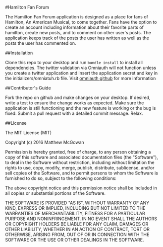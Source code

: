 #Hamilton Fan Forum

The Hamilton Fan Forum application is designed as a place for fans of Hamilton, An American Musical, to come together. Fans have the option to create an account including information 
about their favorite parts of hamilton, create new posts, and to comment on other user's posts. The application keeps track of the posts the user has written as well as the posts the 
user has commented on.


##Installation

Clone this repo to your desktop and run `bundle install` to install all dependencies. The twitter validation via Omniauth will not function unless you create a twitter application 
and insert the application secret and key in the initializers/omniatuh.rb file. Visit [omniauth github](https://github.com/arunagw/omniauth-twitter) for more information


##Contributor's Guide

Fork the repo on github and make changes on your desktop. If desired, write a test to ensure the change works as expected. Make sure the application is still functioning and the new feature is working 
or the bug is fixed. Submit a pull request with a detailed commit message. Relax. 


##License

The MIT License (MIT)

Copyright (c) 2016 Matthew McGowan

Permission is hereby granted, free of charge, to any person obtaining a copy of this software and associated documentation files (the "Software"), to deal in the Software without
restriction, including without limitation the rights to use, copy, modify, merge, publish, distribute, sublicense, and/or sell copies of the Software, and to permit persons to whom
the Software is furnished to do so, subject to the following conditions:

The above copyright notice and this permission notice shall be included in all copies or substantial portions of the Software.

THE SOFTWARE IS PROVIDED "AS IS", WITHOUT WARRANTY OF ANY KIND, EXPRESS OR IMPLIED, INCLUDING BUT NOT LIMITED TO THE WARRANTIES OF MERCHANTABILITY, FITNESS FOR A PARTICULAR PURPOSE
AND NONINFRINGEMENT. IN NO EVENT SHALL THE AUTHORS OR COPYRIGHT HOLDERS BE LIABLE FOR ANY CLAIM, DAMAGES OR OTHER LIABILITY, WHETHER IN AN ACTION OF CONTRACT, TORT OR OTHERWISE, ARISING
FROM, OUT OF OR IN CONNECTION WITH THE SOFTWARE OR THE USE OR OTHER DEALINGS IN THE SOFTWARE.